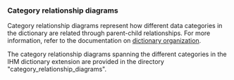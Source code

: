 ### Category relationship diagrams

Category relationship diagrams represent how different data categories in the dictionary
are related through parent-child relationships. For more information, refer to the
documentation on [dictionary organization](http://mmcif.wwpdb.org/docs/tutorials/mechanics/pdbx-mmcif-dict-struct.html).

The category relationship diagrams spanning the different categories in the IHM dictionary extension are
provided in the directory "category_relationship_diagrams". 

